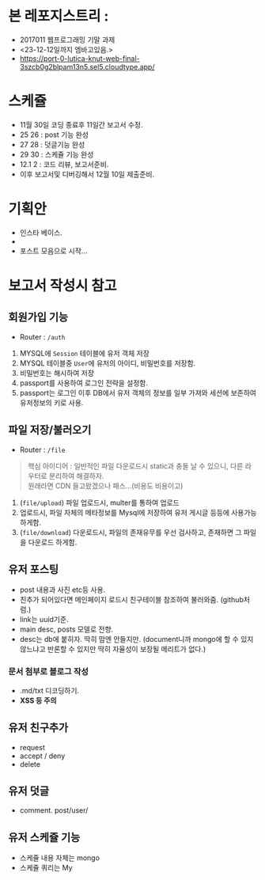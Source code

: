 # 본 레포지스트리 :
- 2017011 웹프로그래밍 기말 과제
- <23-12-12일까지 엠바고있음.>
- https://port-0-lutica-knut-web-final-3szcb0g2blpam13n5.sel5.cloudtype.app/

# 스케쥴
- 11월 30일 코딩 종료후 11일간 보고서 수정.
- 25 26 : post 기능 완성
- 27 28 : 덧글기능 완성
- 29 30 : 스케쥴 기능 완성
- 12.1 2 : 코드 리뷰, 보고서준비.
- 이후 보고서및 디버깅해서 12월 10일 제출준비.

# 기획안
- 인스타 베이스.
- 
- 포스트 모음으로 시작...

# 보고서 작성시 참고
## 회원가입 기능
- Router : `/auth`
1. MYSQL에 `Session` 테이블에 유저 객체 저장
2. MYSQL 테이블중 `User`에 유저의 아이디, 비밀번호를 저장함.
3. 비밀번호는 해시하여 저장
4. passport를 사용하여 로그인 전략을 설정함.
5. passport는 로그인 이후 DB에서 유저 객체의 정보를 일부 가져와 세션에 보존하여 유저정보의 키로 사용.

## 파일 저장/불러오기
- Router : `/file`
> 핵심 아이디어 :  일반적인 파일 다운로드시 static과 충돌 날 수 있으니, 다른 라우터로 분리하여 해결하자.            
> 원래라면 CDN 들고왔겠으나 패스...(비용도 비용이고)
1. (`file/upload`) 파일 업로드시, multer를 통하여 업로드
2. 업로드시, 파일 자체의 메타정보를 Mysql에 저장하여 유저 게시글 등등에 사용가능하게함.
3. (`file/download`) 다운로드시, 파일의 존재유무를 우선 검사하고, 존재하면 그 파일을 다운로드 하게함.

## 유저 포스팅
- post 내용과 사진 etc등 사용.
- 친추가 되어있다면 메인페이지 로드시 친구테이블 참조하여 불러와줌. (github처럼.)
- link는 uuid기준. 
- main desc, posts 모델로 전향.
- desc는 db에 붙히자. 딱히 맘엔 안들지만. (document니까 mongo에 할 수 있지 않느냐고 반론할 수 있지만 딱히 자율성이 보장될 메리트가 없다.)

### 문서 첨부로 블로그 작성
- .md/txt 디코딩하기.
- **XSS 등 주의**

## 유저 친구추가
- request
- accept / deny
- delete

## 유저 덧글
- comment. post/user/

## 유저 스케쥴 기능
- 스케쥴 내용 자체는 mongo
- 스케쥴 쿼리는 My